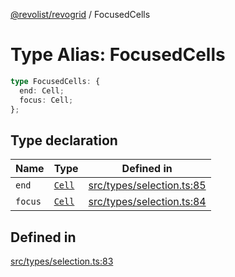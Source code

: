 [@revolist/revogrid](README.md) / FocusedCells

# Type Alias: FocusedCells

```ts
type FocusedCells: {
  end: Cell;
  focus: Cell;
};
```

## Type declaration

| Name | Type | Defined in |
| ------ | ------ | ------ |
| `end` | [`Cell`](Interface.Cell.md) | [src/types/selection.ts:85](https://github.com/revolist/revogrid/blob/25c443de65de6e4fb3ac1b2c638df62d9ca5c202/src/types/selection.ts#L85) |
| `focus` | [`Cell`](Interface.Cell.md) | [src/types/selection.ts:84](https://github.com/revolist/revogrid/blob/25c443de65de6e4fb3ac1b2c638df62d9ca5c202/src/types/selection.ts#L84) |

## Defined in

[src/types/selection.ts:83](https://github.com/revolist/revogrid/blob/25c443de65de6e4fb3ac1b2c638df62d9ca5c202/src/types/selection.ts#L83)
